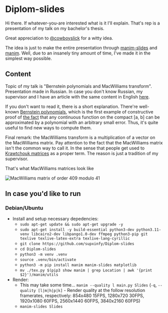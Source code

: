 # Diplom-slides
Hi there. If whatever-you-are interested what is it I'll explain.
That's rep is a presentation of my talk on my bachelor's thesis.

Great appreciation to [@cowboyslick](https://github.com/cowboyslick) for a witty idea.

The idea is just to make the entire presentation through [manim-slides](https://github.com/jeertmans/manim-slides) and [manim](https://github.com/ManimCommunity/manim).
Well, due to an insanely tiny amount of time, I've made it in the simplest way possible.

## Content
Topic of my talk is "Bernstein polynomials and MacWilliams transform". Presentation made in Russian.
In case you don't know Russian, my supervisor and I have an article with the same content in English [here](https://pca-pdmi.ru/2023/files/17/Gogin-Shubin-2023.pdf).

If you don't want to read it, there is a short explanation. 
There're well-known [Bernstein polynomials](https://en.wikipedia.org/wiki/Bernstein_polynomial), which is the first example of constructive proof of [the fact](https://en.wikipedia.org/wiki/Stone–Weierstrass_theorem) that any continuous function on the compact [a, b] can be approximated by a polynomial with an arbitrary small error. Thus, it's quite useful to find new ways to compute them.

Final remark: the MacWilliams transform is a multiplication of a vector on the MacWilliams matrix. Pay attention to the fact that the MacWilliams matrix isn't the common way to call it. In the sense that people get used to [Krawtchouk matrices](https://en.wikipedia.org/wiki/Krawtchouk_matrices) as a proper term. The reason is just a tradition of my supervisor.

That's what MacWilliams matrices look like

![MacWilliams matrix of order 409 modulo 41](https://github.com/supxinfy/Diplom-slides/blob/main/examples/41.jpg)

## In case you'd like to run
### Debian/Ubuntu
- Install and setup necessary depedencies:
  - `sudo apt-get update && sudo apt-get upgrade -y` 
  - `sudo apt-get install -y build-essential python3-dev python3.11-venv libcairo2-dev libpango1.0-dev ffmpeg python3-pip git texlive texlive-latex-extra texlive-lang-cyrillic`
  - `git clone https://github.com/supxinfy/Diplom-slides`
  - `cd Diplom-slides`
  - `python3 -m venv .venv`
  - `source .venv/bin/activate`
  - `python3 -m pip install manim manim-slides matplotlib`
  - `mv ./tex.py $(pip3 show manim | grep Location | awk '{print $2}')/manim/utils`
- Render:
  - This may take some time... `manim --quality l main.py Slides` (`-q`, `--quality [l|m|h|p|k]` - Render quality at the follow resolution framerates, respectively: 854x480 15FPS, 1280x720 30FPS, 1920x1080 60FPS, 2560x1440 60FPS, 3840x2160 60FPS) 
  - `manim-slides Slides`
